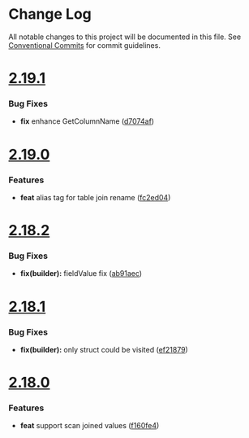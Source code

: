 # Change Log

All notable changes to this project will be documented in this file.
See [Conventional Commits](https://conventionalcommits.org) for commit guidelines.



# [2.19.1](https://github.com/go-courier/sqlx/compare/v2.19.0...v2.19.1)

### Bug Fixes

* **fix** enhance GetColumnName ([d7074af](https://github.com/go-courier/sqlx/commit/d7074af444c88c61f547a37636d294b18b94c0ee))



# [2.19.0](https://github.com/go-courier/sqlx/compare/v2.18.2...v2.19.0)

### Features

* **feat** alias tag for table join rename ([fc2ed04](https://github.com/go-courier/sqlx/commit/fc2ed0417fadb395d937b684bf31b1425051b924))



# [2.18.2](https://github.com/go-courier/sqlx/compare/v2.18.1...v2.18.2)

### Bug Fixes

* **fix(builder):** fieldValue fix ([ab91aec](https://github.com/go-courier/sqlx/commit/ab91aecbb684be35ec597eae670759039ac70c6b))



# [2.18.1](https://github.com/go-courier/sqlx/compare/v2.18.0...v2.18.1)

### Bug Fixes

* **fix(builder):** only struct could be visited ([ef21879](https://github.com/go-courier/sqlx/commit/ef218797c8245462060a6fd45b4bf6cc84e81cd2))



# [2.18.0](https://github.com/go-courier/sqlx/compare/v2.17.4...v2.18.0)

### Features

* **feat** support scan joined values ([f160fe4](https://github.com/go-courier/sqlx/commit/f160fe4750d488e50566c475c88069e2c1de652b))

